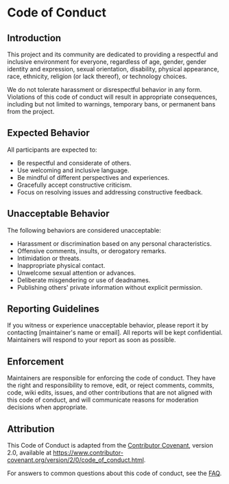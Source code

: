 # Code of Conduct

## Introduction

This project and its community are dedicated to providing a respectful and inclusive environment for everyone, regardless of age, gender, gender identity and expression, sexual orientation, disability, physical appearance, race, ethnicity, religion (or lack thereof), or technology choices.

We do not tolerate harassment or disrespectful behavior in any form. Violations of this code of conduct will result in appropriate consequences, including but not limited to warnings, temporary bans, or permanent bans from the project.

## Expected Behavior

All participants are expected to:

- Be respectful and considerate of others.
- Use welcoming and inclusive language.
- Be mindful of different perspectives and experiences.
- Gracefully accept constructive criticism.
- Focus on resolving issues and addressing constructive feedback.

## Unacceptable Behavior

The following behaviors are considered unacceptable:

- Harassment or discrimination based on any personal characteristics.
- Offensive comments, insults, or derogatory remarks.
- Intimidation or threats.
- Inappropriate physical contact.
- Unwelcome sexual attention or advances.
- Deliberate misgendering or use of deadnames.
- Publishing others' private information without explicit permission.

## Reporting Guidelines

If you witness or experience unacceptable behavior, please report it by contacting [maintainer's name or email]. All reports will be kept confidential. Maintainers will respond to your report as soon as possible.

## Enforcement

Maintainers are responsible for enforcing the code of conduct. They have the right and responsibility to remove, edit, or reject comments, commits, code, wiki edits, issues, and other contributions that are not aligned with this code of conduct, and will communicate reasons for moderation decisions when appropriate.

## Attribution

This Code of Conduct is adapted from the [Contributor Covenant](https://www.contributor-covenant.org/version/2/0/code_of_conduct.html), version 2.0, available at https://www.contributor-covenant.org/version/2/0/code_of_conduct.html.

For answers to common questions about this code of conduct, see the [FAQ](https://www.contributor-covenant.org/faq).
